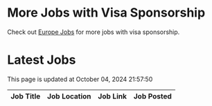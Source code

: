 # More Jobs with Visa Sponsorship

Check out [Europe Jobs](https://github.com/sureshparimi/europejobs#latest-jobs) for more jobs with visa sponsorship.

# Latest Jobs

This page is updated at October 04, 2024 21:57:50

| Job Title | Job Location | Job Link | Job Posted |
| --- | --- | --- | --- |
